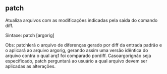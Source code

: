## patch

Atualiza arquivos com as modificações indicadas pela saída do comando
diff.

Sintaxe: patch [argorig]

Obs: patchlerá o arquivo de diferenças gerado por diff da entrada
padrão e o aplicará ao arquivo argorig, gerando assim uma
versão idêntica do arquivo contra o qual arq1 foi comparado
pordiff. Casoargorignão seja especificado, patch perguntará
ao usuário a qual arquivo devem ser aplicadas as alterações.



